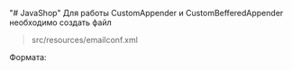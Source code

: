 "# JavaShop" 
Для работы CustomAppender и CustomBefferedAppender необходимо создать файл 
> src/resources/emailconf.xml

Формата:
    <?xml version="1.0" encoding="UTF-8"?>
    <param name="username" value="username@gmail.com"/>
    <param name="password" value="password"/>